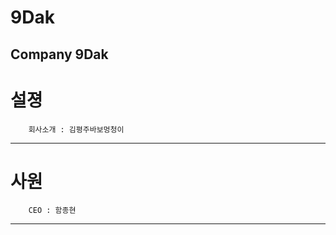 # 9Dak
Company 9Dak
---------------------------------------
# 설졍

```
    회사소개 : 김평주바보멍청이
```
  
---------------------------------------
# 사원

```
    CEO : 함종현
```
  
---------------------------------------